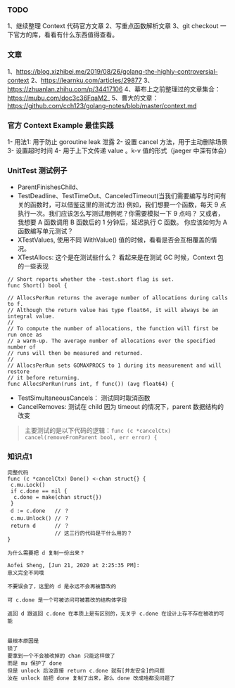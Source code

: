 ### TODO 
1、继续整理 Context 代码官方文章
2、写重点函数解析文章
3、git checkout 一下官方的库，看看有什么东西值得查看。

### 文章
1、https://blog.xizhibei.me/2019/08/26/golang-the-highly-controversial-context 
2、https://learnku.com/articles/29877
3、https://zhuanlan.zhihu.com/p/34417106
4、幕布上之前整理过的文章集合：https://mubu.com/doc3c36FqaM2_ 
5、曹大的文章：https://github.com/cch123/golang-notes/blob/master/context.md

### 官方 Context Example 最佳实践
1- 用法1: 用于防止 goroutine leak 泄露
2- 设置 cancel 方法，用于主动删除场景
3- 设置超时时间
4- 用于上下文传递 value 。k-v 值的形式（jaeger 中深有体会）

### UnitTest 测试例子

- ParentFinishesChild、
- TestDeadline、TestTimeOut、CanceledTimeout(当我们需要编写与时间有关的函数时，可以借鉴这里的测试方法) 
例如，我们想要一个函数，每天 9 点执行一次。我们应该怎么写测试用例呢？你需要模拟一下 9 点吗？ 
又或者，我想要 A 函数调用 B 函数后的 1 分钟后，延迟执行 C 函数。 你应该如何为 A 函数编写单元测试？
- XTestValues, 使用不同 WithValue() 值的时候，看看是否会互相覆盖的情况。
- XTestAllocs: 这个是在测试些什么？ 看起来是在测试 GC 时候，Context 包的一些表现
```golang
// Short reports whether the -test.short flag is set.
func Short() bool {
```

```
// AllocsPerRun returns the average number of allocations during calls to f.
// Although the return value has type float64, it will always be an integral value.
//
// To compute the number of allocations, the function will first be run once as
// a warm-up. The average number of allocations over the specified number of
// runs will then be measured and returned.
//
// AllocsPerRun sets GOMAXPROCS to 1 during its measurement and will restore
// it before returning.
func AllocsPerRun(runs int, f func()) (avg float64) {
```

- TestSimultaneousCancels： 测试同时取消函数
- CancelRemoves: 测试在 child 因为 timeout 的情况下，parent 数据结构的改变
> 主要测试的是以下代码的逻辑：`func (c *cancelCtx) cancel(removeFromParent bool, err error) {`

### 知识点1


```
完整代码
func (c *cancelCtx) Done() <-chan struct{} {
 c.mu.Lock()
 if c.done == nil {
  c.done = make(chan struct{})
 }
 d := c.done   // ？
 c.mu.Unlock() // ？
 return d      // ？
               // 这三行的代码是干什么用的？
} 

为什么需要把 d 复制一份出来？
```

```
Aofei Sheng, [Jun 21, 2020 at 2:25:35 PM]:
意义完全不同哦

不要误会了，这里的 d 是永远不会再被篡改的

可 c.done 是一个可被访问可被篡改的结构体字段

返回 d 跟返回 c.done 在本质上是有区别的，无关乎 c.done 在设计上存不存在被改的可能


最根本原因是
锁了
要拿到一个不会被改掉的 chan 只能这样做了
而是 mu 保护了 done
但是 unlock 后汝直接 return c.done 就有[并发安全]的问题
汝在 unlock 前把 done 复制了出来，那么 done 改成啥都没问题了
```

